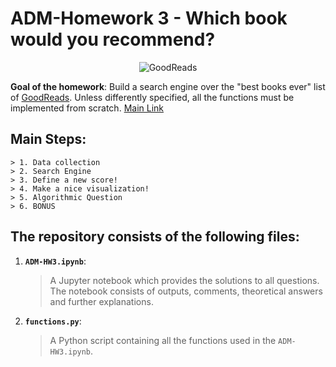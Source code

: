 # ADM-Homework 3 - Which book would you recommend?

<p align="center"> 
    <img src="https://camo.githubusercontent.com/406644a4e60cd793ef853c47ee30ec2206f3b87081731fb80976824b56417a41/68747470733a2f2f73323938322e7063646e2e636f2f77702d636f6e74656e742f75706c6f6164732f323031352f31322f676f6f6472656164732d65313435373535353432343738302e6a70672e6f7074696d616c2e6a7067" alt="GoodReads">
 </p>


**Goal of the homework**: Build a search engine over the "best books ever" list of [GoodReads](https://www.goodreads.com/). Unless differently specified, all the functions must be implemented from scratch. [Main Link](https://github.com/CriMenghini/ADM/tree/master/2020/Homework_3)



## Main Steps:
    > 1. Data collection
    > 2. Search Engine
    > 3. Define a new score!
    > 4. Make a nice visualization!
    > 5. Algorithmic Question
    > 6. BONUS


## The repository consists of the following files:

1. __`ADM-HW3.ipynb`__: 
	> A Jupyter notebook which provides the solutions to all questions. The notebook consists of outputs, comments, theoretical answers and further explanations.
2. __`functions.py`__:
    > A Python script containing all the functions used in the `ADM-HW3.ipynb`.


